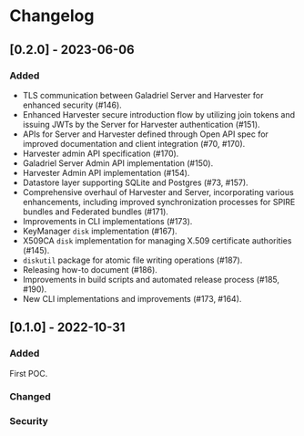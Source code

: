 # Changelog

## [0.2.0] - 2023-06-06

### Added

- TLS communication between Galadriel Server and Harvester for enhanced security (#146).
- Enhanced Harvester secure introduction flow by utilizing join tokens and issuing JWTs by the Server for Harvester authentication (#151).
- APIs for Server and Harvester defined through Open API spec for improved documentation and client integration (#70, #170).
- Harvester admin API specification (#170).
- Galadriel Server Admin API implementation (#150).
- Harvester Admin API implementation (#154).
- Datastore layer supporting SQLite and Postgres (#73, #157).
- Comprehensive overhaul of Harvester and Server, incorporating various enhancements, including improved synchronization processes for SPIRE bundles and Federated bundles (#171).
- Improvements in CLI implementations (#173).
- KeyManager `disk` implementation (#167).
- X509CA `disk` implementation for managing X.509 certificate authorities (#145).
- `diskutil` package for atomic file writing operations (#187).
- Releasing how-to document (#186).
- Improvements in build scripts and automated release process (#185, #190).
- New CLI implementations and improvements (#173, #164).


## [0.1.0] - 2022-10-31

### Added

First POC.

### Changed
### Security
